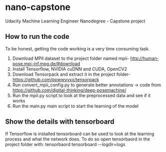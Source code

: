 # nano-capstone
Udacity Machine Learning Engineer Nanodegree - Capstone project

How to run the code
------------
To be honest, getting the code working is a very time consuming task.

1. Download MPII dataset to the project folder named mpii- http://human-pose.mpi-inf.mpg.de/#download
2. Install Tensorflow, NVIDIA cuDNN and CUDA, OpenCV2
3. Download Tensorpack and extract it in the project folder- https://github.com/ppwwyyxx/tensorpack
4. Run convert_mpii_config.py to generate better annotations -> code from https://github.com/digital-thinking/deep-posemachine/
5. Run the mpii.py script to look at the preprocessed data and see if it works
6. Run the main.py main script to start the learning of the model

Show the details with tensorboard
------------
If Tensorflow is installed tensorboard can be used to look at the learning process and what the network does.
To do so open tensorbaord in the project folder with: 
tensorbaord tensorboard --logdir=logs
